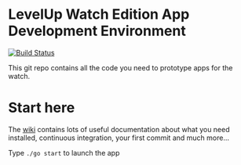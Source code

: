 # LevelUp Watch Edition App Development Environment

[![Build Status](https://circleci.com/gh/twlevelup/watch_edition.svg?style=svg)](https://circleci.com/gh/twlevelup/watch_edition)

This git repo contains all the code you need to prototype apps for the watch.

# Start here

The [wiki](https://github.com/twlevelup/watch_edition/wiki) contains lots of useful documentation about what you need installed, continuous integration, your first commit and much more...

Type ``./go start`` to launch the app
